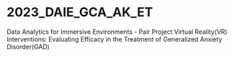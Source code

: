 # 2023_DAIE_GCA_AK_ET
 Data Analytics for Immersive Environments - Pair Project Virtual Reality(VR) Interventions: Evaluating Efficacy in the Treatment of Generalized Anxiety Disorder(GAD)

